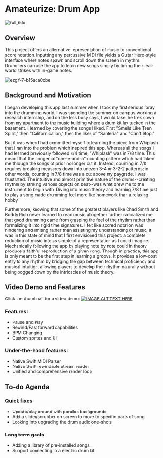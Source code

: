 # Amateurize: Drum App

![full_title](https://github.com/user-attachments/assets/1ff33b68-c18c-47c9-9595-229e250d38f7)

## Overview
This project offers an alternative representation of music to conventional score notation. Inputting any percussive MIDI file yields a Guitar Hero-style interface where notes spawn and scroll down the screen in rhythm. Drummers can use the app to learn new songs simply by timing their real-world strikes with in-game notes.

![ezgif-7-b15ada0cbe](https://github.com/user-attachments/assets/d07bb311-8084-410b-9a8e-bb02e80e4abc)

## Background and Motivation
I began developing this app last summer when I took my first serious foray into the drumming world. I was spending the summer on campus working a research internship, and on the less busy days, I would take the trek down from my apartment to the music building where a drum kit lay tucked in the basement. I learned by covering the songs I liked. First "Smells Like Teen Spirit," then "Californication," then the likes of "Santeria" and "Can't Stop." 

But it was when I had committed myself to learning the piece from Whiplash that I ran into the problem which inspired this app. Whereas all the songs I had learned previously followed 4/4 time, "Whiplash" was in 7/8 time. This meant that the congenial "one-e-and-a" counting pattern which had taken me through the songs of prior no longer cut it. Instead, counting in 7/8 requires breaking measures down into uneven 3-4 or 3-2-2 patterns; in other words, counting in 7/8 time was a cut above my paygrade. I was frustrated. The intuitive and almost primitive nature of the drums--creating rhythm by striking various objects on beat--was what drew me to the instrument to begin with. Diving into music theory and learning 7/8 time just to play a song made drumming feel more like homework than a relaxing hobby. 

Furthermore, knowing that some of the greatest players like Chad Smith and Buddy Rich never learned to read music altogether further radicalized me that good drumming came from grasping the feel of the rhythm rather than formalizing it into rigid time signatures. I felt like scored notation was hindering and limiting rather than assisting my understanding of music. It was in this state of mind that I first envisioned this project: a complete reduction of music into as simple of a representation as I could imagine. Mechanically following the app by playing note by note could in theory produce a faithful reproduction of a given song. Though in practice, this app is only meant to be the first step in learning a groove. It provides a low-cost entry to any rhythm by bridging the gap between technical proficiency and musical intuition, allowing players to develop their rhythm naturally without being bogged down by the intricacies of music theory. 

## Video Demo and Features
Click the thumbnail for a video demo:
[![IMAGE ALT TEXT HERE](https://img.youtube.com/vi/ylDtQ4UvGfE/0.jpg)](https://www.youtube.com/watch?v=ylDtQ4UvGfE)

### Features:
- Pause and Play
- Rewind/Fast forward capabilities
- BPM Changing
- Custom sprites and UI

### Under-the-hood features:
- Native Swift MIDI Parser
- Native Swift rewindable stream reader
- Unified and comprehensive render loop

## To-do Agenda

### Quick fixes
- Update/play around with parallax backgrounds
- Add a slider/scrubber on screen to move to specific parts of song
- Looking into upgrading the drum audio one-shots

### Long term goals
- Adding a library of pre-installed songs
- Support connecting to a electric drum kit
